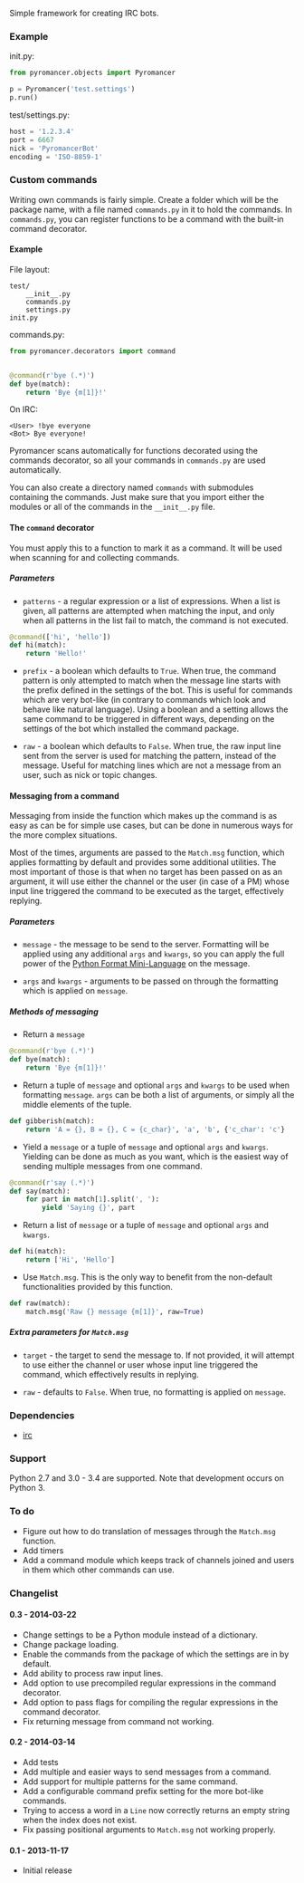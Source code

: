 Simple framework for creating IRC bots.

### Example

init.py:

```python
from pyromancer.objects import Pyromancer

p = Pyromancer('test.settings')
p.run()
```

test/settings.py:

```python
host = '1.2.3.4'
port = 6667
nick = 'PyromancerBot'
encoding = 'ISO-8859-1'
```

### Custom commands
Writing own commands is fairly simple. Create a folder which will be the package name, with a file named `commands.py` in it to hold the commands. In `commands.py`, you can register functions to be a command with the built-in command decorator.

#### Example

File layout:

```
test/
    __init__.py
    commands.py
    settings.py
init.py
```

commands.py:

```python
from pyromancer.decorators import command


@command(r'bye (.*)')
def bye(match):
    return 'Bye {m[1]}!'
```

On IRC:

```
<User> !bye everyone
<Bot> Bye everyone!
```

Pyromancer scans automatically for functions decorated using the commands decorator, so all your commands in `commands.py` are used automatically.

You can also create a directory named `commands` with submodules containing the commands. Just make sure that you import either the modules or all of the commands in the `__init__.py` file.

#### The `command` decorator

You must apply this to a function to mark it as a command. It will be used when scanning for and collecting commands.

##### Parameters

* `patterns` - a regular expression or a list of expressions. When a list is given, all patterns are attempted when matching the input, and only when all patterns in the list fail to match, the command is not executed.
```python
@command(['hi', 'hello'])
def hi(match):
    return 'Hello!'
```

* `prefix` - a boolean which defaults to `True`. When true, the command pattern is only attempted to match when the message line starts with the prefix defined in the settings of the bot. This is useful for commands which are very bot-like (in contrary to commands which look and behave like natural language). Using a boolean and a setting allows the same command to be triggered in different ways, depending on the settings of the bot which installed the command package.

* `raw` - a boolean which defaults to `False`. When true, the raw input line sent from the server is used for matching the pattern, instead of the message. Useful for matching lines which are not a message from an user, such as nick or topic changes.

#### Messaging from a command

Messaging from inside the function which makes up the command is as easy as can be for simple use cases, but can be done in numerous ways for the more complex situations.

Most of the times, arguments are passed to the `Match.msg` function, which applies formatting by default and provides some additional utilities. The most important of those is that when no target has been passed on as an argument, it will use either the channel or the user (in case of a PM) whose input line triggered the command to be executed as the target, effectively replying.

##### Parameters

* `message` - the message to be send to the server. Formatting will be applied using any additional `args` and `kwargs`, so you can apply the full power of the [Python Format Mini-Language](http://docs.python.org/3.3/library/string.html#format-string-syntax) on the message.

* `args` and `kwargs` - arguments to be passed on through the formatting which is applied on `message`.

##### Methods of messaging

* Return a `message`
```python
@command(r'bye (.*)')
def bye(match):
    return 'Bye {m[1]}!'
```

* Return a tuple of `message` and optional `args` and `kwargs` to be used when formatting `message`. `args` can be both a list of arguments, or simply all the middle elements of the tuple.
```python
def gibberish(match):
    return 'A = {}, B = {}, C = {c_char}', 'a', 'b', {'c_char': 'c'}
```

* Yield a `message` or a tuple of `message` and optional `args` and `kwargs`. Yielding can be done as much as you want, which is the easiest way of sending multiple messages from one command.
```python
@command(r'say (.*)')
def say(match):
    for part in match[1].split(', '):
        yield 'Saying {}', part
```

* Return a list of `message` or a tuple of `message` and optional `args` and `kwargs`.
```python
def hi(match):
    return ['Hi', 'Hello']
```

* Use `Match.msg`. This is the only way to benefit from the non-default functionalities provided by this function.
```python
def raw(match):
    match.msg('Raw {} message {m[1]}', raw=True)
```

##### Extra parameters for `Match.msg`

* `target` - the target to send the message to. If not provided, it will attempt to use either the channel or user whose input line triggered the command, which effectively results in replying.

* `raw` - defaults to `False`. When true, no formatting is applied on `message`.


### Dependencies

* [irc][1]


  [1]: https://pypi.python.org/pypi/irc
  
### Support

Python 2.7 and 3.0 - 3.4 are supported. Note that development occurs on Python 3.

### To do

* Figure out how to do translation of messages through the `Match.msg` function.
* Add timers
* Add a command module which keeps track of channels joined and users in them which other commands can use.

### Changelist

#### 0.3 - 2014-03-22

* Change settings to be a Python module instead of a dictionary.
* Change package loading.
* Enable the commands from the package of which the settings are in by default.
* Add ability to process raw input lines.
* Add option to use precompiled regular expressions in the command decorator.
* Add option to pass flags for compiling the regular expressions in the command decorator.
* Fix returning message from command not working.

#### 0.2 - 2014-03-14

* Add tests
* Add multiple and easier ways to send messages from a command.
* Add support for multiple patterns for the same command.
* Add a configurable command prefix setting for the more bot-like commands.
* Trying to access a word in a `Line` now correctly returns an empty string when the index does not exist.
* Fix passing positional arguments to `Match.msg` not working properly.

#### 0.1 - 2013-11-17

* Initial release
